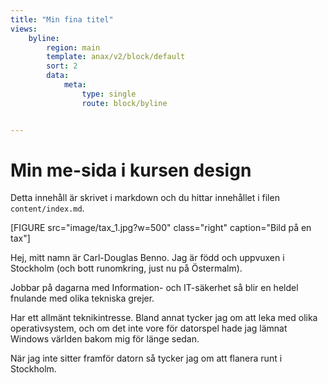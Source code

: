 ```yaml
---
title: "Min fina titel"
views:
    byline:
        region: main
        template: anax/v2/block/default
        sort: 2
        data:
            meta: 
                type: single
                route: block/byline


---
```

Min me-sida i kursen design
=========================

Detta innehåll är skrivet i markdown och du hittar innehållet i filen `content/index.md`.

[FIGURE src="image/tax_1.jpg?w=500" class="right" caption="Bild på en tax"]

Hej, mitt namn är Carl-Douglas Benno. Jag är född och uppvuxen i Stockholm (och bott runomkring, just nu på Östermalm). 

Jobbar på dagarna med Information- och IT-säkerhet så blir en heldel fnulande med olika tekniska grejer.
 
Har ett allmänt teknikintresse. Bland annat tycker jag om att leka med olika operativsystem, och om det inte vore för datorspel hade jag lämnat Windows världen bakom mig för länge sedan.

När jag inte sitter framför datorn så tycker jag om att flanera runt i Stockholm. 



